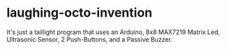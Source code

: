 # laughing-octo-invention
It's just a taillight program that uses an Arduino, 8x8 MAX7219 Matrix Led, Ultrasonic Sensor, 2 Push-Buttons, and a Passive Buzzer.
